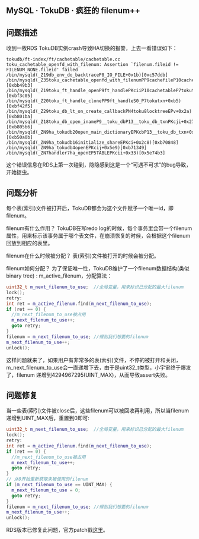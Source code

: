 ## MySQL · TokuDB · 疯狂的 filenum++


    
## 问题描述


收到一枚RDS TokuDB实例crash导致HA切换的报警，上去一看错误如下：  

```LANG
tokudb/ft-index/ft/cachetable/cachetable.cc toku_cachetable_openfd_with_filenum: Assertion `filenum.fileid != FILENUM_NONE.fileid' failed
/bin/mysqld(_Z19db_env_do_backtraceP8_IO_FILE+0x1b)[0xc57ddb]
/bin/mysqld(_Z35toku_cachetable_openfd_with_filenumPP9cachefileP10cachetableiPKc7FILENUMPb+0x223)[0xbb49b3]
/bin/mysqld(_Z19toku_ft_handle_openP9ft_handlePKciiP10cachetableP7tokutxn+0x135)[0xbf3c05]
/bin/mysqld(_Z20toku_ft_handle_clonePP9ft_handleS0_P7tokutxn+0xb5)[0xbf42f5]
/bin/mysqld(_Z29toku_db_lt_on_create_callbackPN4toku8locktreeEPv+0x2a)[0xb801ba]
/bin/mysqld(_Z18toku_db_open_inameP9__toku_dbP13__toku_db_txnPKcji+0x276)[0xb805b6]
/bin/mysqld(_ZN9ha_tokudb20open_main_dictionaryEPKcbP13__toku_db_txn+0x1ab)[0xb50a0b]
/bin/mysqld(_ZN9ha_tokudb16initialize_shareEPKci+0x2c8)[0xb70848]
/bin/mysqld(_ZN9ha_tokudb4openEPKcij+0x5e9)[0xb71349]
/bin/mysqld(_ZN7handler7ha_openEP5TABLEPKcii+0x33)[0x5e74b3]

```


这个错误信息在RDS上第一次碰到，隐隐感到这是一个“可遇不可求”的bug导致，开始捉虫。  

## 问题分析


每个表(索引)文件被打开后，TokuDB都会为这个文件赋予一个唯一id，即filenum。  


filenum有什么作用？
TokuDB在写redo log的时候，每个事务里会带一个filenum属性，用来标示该事务属于哪个表文件，在崩溃恢复的时候，会根据这个filenum回放到相应的表里。  


filenum在什么时候被分配？
表(索引)文件被打开的时候会被分配。  


filenum如何分配？
为了保证唯一性，TokuDB维护了一个filenum数据结构(类似binary tree) : m_active_filenum，分配算法：  

```cpp
uint32_t m_next_filenum_to_use;  //全局变量，用来标识已分配的最大filenum
lock();
retry:
int ret = m_active_filenum.find(m_next_filenum_to_use);
if (ret == 0) {
  //m_next_filenum_to_use被占用
  m_next_filenum_to_use++;
  goto retry;
}
filenum = m_next_filenum_to_use; //得到我们想要的filenum
m_next_filenum_to_use++;
unlock();

```


这样问题就来了，如果用户有非常多的表(索引)文件，不停的被打开和关闭，m_next_filenum_to_use会一直递增下去，由于是uint32_t类型，小宇宙终于爆发了，filenum 递增到4294967295(UINT_MAX)，从而导致assert失败。  

## 问题修复


当一些表(索引)文件被close后，这些filenum可以被回收再利用，所以当filenum递增到UINT_MAX后，重置到0即可:  

```cpp
uint32_t m_next_filenum_to_use;  //全局变量，用来标识已分配的最大filenum
lock();
retry:
int ret = m_active_filenum.find(m_next_filenum_to_use);
if (ret == 0) {
  //m_next_filenum_to_use被占用
  m_next_filenum_to_use++;
  goto retry;
}
// 从0开始重新获取未被使用的filenum
if (m_next_filenum_to_use == UINT_MAX) {
  m_next_filenum_to_use = 0;
  goto retry;
}
filenum = m_next_filenum_to_use; //得到我们想要的filenum
m_next_filenum_to_use++;
unlock();

```


RDS版本已修复此问题，官方patch戳[这里][0]。  


[0]: https://github.com/percona/PerconaFT/commit/1b289f788c6b50956321f4d977ac1cb63bd72013